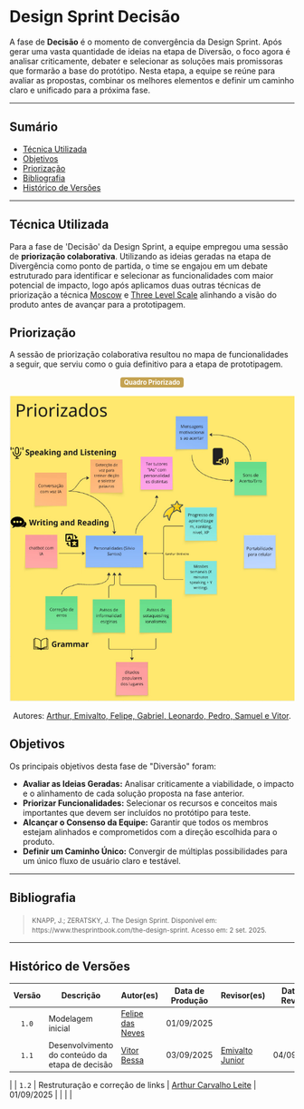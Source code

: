 # Design Sprint Decisão

A fase de **Decisão** é o momento de convergência da Design Sprint. Após gerar uma vasta quantidade de ideias na etapa de Diversão, o foco agora é analisar criticamente, debater e selecionar as soluções mais promissoras que formarão a base do protótipo. Nesta etapa, a equipe se reúne para avaliar as propostas, combinar os melhores elementos e definir um caminho claro e unificado para a próxima fase.

---

## Sumário

- [Técnica Utilizada](#Técnica-Utilizada)
- [Objetivos](#Objetivos)
- [Priorização](#Priorização)
- [Bibliografia](#bibliografia)
- [Histórico de Versões](#histórico-de-versões)

---

## Técnica Utilizada

Para a fase de 'Decisão' da Design Sprint, a equipe empregou uma sessão de **priorização colaborativa**. Utilizando as ideias geradas na etapa de Divergência como ponto de partida, o time se engajou em um debate estruturado para identificar e selecionar as funcionalidades com maior potencial de impacto, logo após aplicamos duas outras técnicas de priorização a técnica [Moscow](../docs/moscow) e [Three Level Scale](#threeLevel) alinhando a visão do produto antes de avançar para a prototipagem.



## Priorização

A sessão de priorização colaborativa resultou no mapa de funcionalidades a seguir, que serviu como o guia definitivo para a etapa de prototipagem.

<center>
  <span style="background-color:#c5a352; color:white; font-size:0.8em; font-weight: bold; padding:2px 6px; border-radius:4px;"> Quadro Priorizado </span>
  <br></br>
</center>


<center>
  <img src="https://raw.githubusercontent.com/UnBArqDsw2025-2-Turma02/2025.2_T02_G3_AprendendoComIA_Entrega_01/refs/heads/main/docs/assets/TabelaPriorizada.jpg" alt="Priorização Colaborativa" width="600px">
</center>

<div align="center">
    <p>Autores: <a href="https://github.com/UnBArqDsw2025-2-Turma02/2025.2_T02_G3_AprendendoComIA_Entrega_01">Arthur, Emivalto, Felipe, Gabriel, Leonardo, Pedro, Samuel e Vitor</a>.</p>
</div>


## Objetivos

Os principais objetivos desta fase de "Diversão" foram:

*   **Avaliar as Ideias Geradas:** Analisar criticamente a viabilidade, o impacto e o alinhamento de cada solução proposta na fase anterior.
*  **Priorizar Funcionalidades:** Selecionar os recursos e conceitos mais importantes que devem ser incluídos no protótipo para teste.
*  **Alcançar o Consenso da Equipe:** Garantir que todos os membros estejam alinhados e comprometidos com a direção escolhida para o produto.
*   **Definir um Caminho Único:** Convergir de múltiplas possibilidades para um único fluxo de usuário claro e testável.


---
## Bibliografia

> <p><small>KNAPP, J.; ZERATSKY, J. The Design Sprint. Disponível em: https://www.thesprintbook.com/the-design-sprint. Acesso em: 2 set. 2025. </small></p>

---

## Histórico de Versões

| Versão | Descrição | Autor(es) | Data de Produção | Revisor(es) | Data de Revisão | Incremento do Revisor|
| :----: | --------- | --------- | :--------------: | ----------- | :-------------: | :-------------: |
| `1.0` | Modelagem inicial | [Felipe das Neves](https://github.com/FelipeFreire-gf) | 01/09/2025 | | | |
| `1.1` | Desenvolvimento do conteúdo da etapa de decisão | [Vitor Bessa](https://github.com/Bessazs) | 03/09/2025 |[Emivalto Junior](https://github.com/EmivaltoJrr) | 04/09/2025 | Corações e acerto da priorização |
 |
 | `1.2` | Restruturação e correção de links  | [Arthur Carvalho Leite](https://github.com/arthurlleite) | 01/09/2025 | | | |